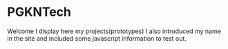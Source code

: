 # PGKNTech

Welcome
I display here my projects(prototypes) 
I also introduced my name in the site and included some javascript information to test out.
